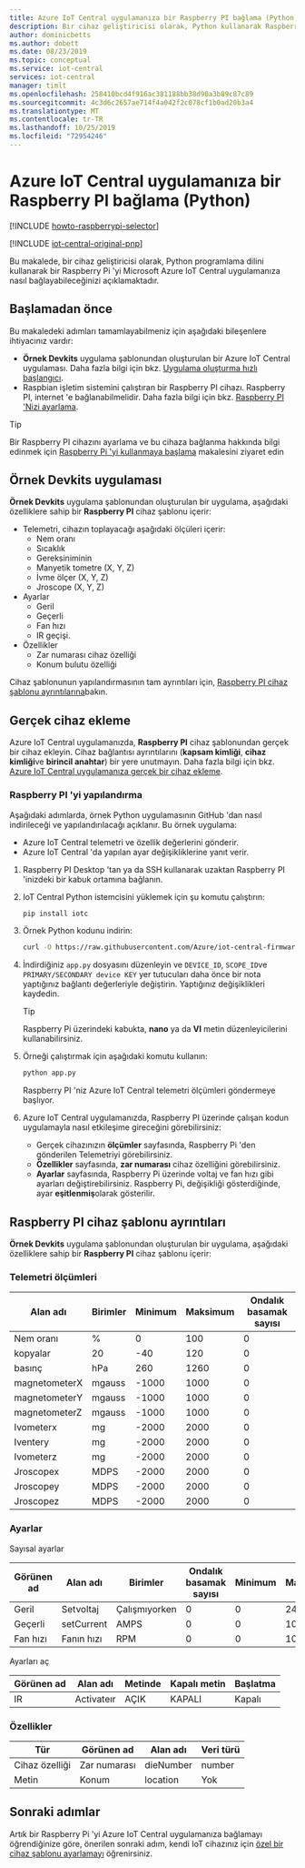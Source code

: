```yaml
---
title: Azure IoT Central uygulamanıza bir Raspberry PI bağlama (Python) | Microsoft Docs
description: Bir cihaz geliştiricisi olarak, Python kullanarak Raspberry Pi 'yi Azure IoT Central uygulamanıza bağlama.
author: dominicbetts
ms.author: dobett
ms.date: 08/23/2019
ms.topic: conceptual
ms.service: iot-central
services: iot-central
manager: timlt
ms.openlocfilehash: 258410bcd4f916ac381188bb38d90a3b89c87c89
ms.sourcegitcommit: 4c3d6c2657ae714f4a042f2c078cf1b0ad20b3a4
ms.translationtype: MT
ms.contentlocale: tr-TR
ms.lasthandoff: 10/25/2019
ms.locfileid: "72954246"
---
```

# <a name="connect-a-raspberry-pi-to-your-azure-iot-central-application-python"></a>Azure IoT Central uygulamanıza bir Raspberry PI bağlama (Python)

[!INCLUDE [howto-raspberrypi-selector](../../../includes/iot-central-howto-raspberrypi-selector.md)]

[!INCLUDE [iot-central-original-pnp](../../../includes/iot-central-original-pnp-note.md)]

Bu makalede, bir cihaz geliştiricisi olarak, Python programlama dilini kullanarak bir Raspberry Pi 'yi Microsoft Azure IoT Central uygulamanıza nasıl bağlayabileceğinizi açıklamaktadır.

## <a name="before-you-begin"></a>Başlamadan önce

Bu makaledeki adımları tamamlayabilmeniz için aşağıdaki bileşenlere ihtiyacınız vardır:

* **Örnek Devkits** uygulama şablonundan oluşturulan bir Azure IoT Central uygulaması. Daha fazla bilgi için bkz. [Uygulama oluşturma hızlı başlangıcı](quick-deploy-iot-central.md).
* Raspbian işletim sistemini çalıştıran bir Raspberry PI cihazı. Raspberry PI, internet 'e bağlanabilmelidir. Daha fazla bilgi için bkz. [Raspberry PI 'Nizi ayarlama](https://projects.raspberrypi.org/en/projects/raspberry-pi-setting-up/3).

> [!TIP]
> Bir Raspberry PI cihazını ayarlama ve bu cihaza bağlanma hakkında bilgi edinmek için [Raspberry Pi 'yi kullanmaya başlama](https://projects.raspberrypi.org/en/pathways/getting-started-with-raspberry-pi) makalesini ziyaret edin

## <a name="sample-devkits-application"></a>**Örnek Devkits** uygulaması

**Örnek Devkits** uygulama şablonundan oluşturulan bir uygulama, aşağıdaki özelliklere sahip bir **Raspberry PI** cihaz şablonu içerir:

- Telemetri, cihazın toplayacağı aşağıdaki ölçüleri içerir:
  - Nem oranı
  - Sıcaklık
  - Gereksiniminin
  - Manyetik tometre (X, Y, Z)
  - İvme ölçer (X, Y, Z)
  - Jroscope (X, Y, Z)
- Ayarlar
  - Geril
  - Geçerli
  - Fan hızı
  - IR geçişi.
- Özellikler
  - Zar numarası cihaz özelliği
  - Konum bulutu özelliği

Cihaz şablonunun yapılandırmasının tam ayrıntıları için, [Raspberry PI cihaz şablonu ayrıntılarına](howto-connect-raspberry-pi-python.md#raspberry-pi-device-template-details)bakın.

## <a name="add-a-real-device"></a>Gerçek cihaz ekleme

Azure IoT Central uygulamanızda, **Raspberry PI** cihaz şablonundan gerçek bir cihaz ekleyin. Cihaz bağlantısı ayrıntılarını (**kapsam kimliği**, **cihaz kimliği**ve **birincil anahtar**) bir yere unutmayın. Daha fazla bilgi için bkz. [Azure IoT Central uygulamanıza gerçek bir cihaz ekleme](tutorial-add-device.md).

### <a name="configure-the-raspberry-pi"></a>Raspberry PI 'yi yapılandırma

Aşağıdaki adımlarda, örnek Python uygulamasının GitHub 'dan nasıl indirileceği ve yapılandırılacağı açıklanır. Bu örnek uygulama:

* Azure IoT Central telemetri ve özellik değerlerini gönderir.
* Azure IoT Central 'da yapılan ayar değişikliklerine yanıt verir.

1. Raspberry PI Desktop 'tan ya da SSH kullanarak uzaktan Raspberry PI 'inizdeki bir kabuk ortamına bağlanın.

1. IoT Central Python istemcisini yüklemek için şu komutu çalıştırın:

    ```bash
    pip install iotc
    ```

1. Örnek Python kodunu indirin:

    ```bash
    curl -O https://raw.githubusercontent.com/Azure/iot-central-firmware/master/RaspberryPi/app.py
    ```

1. İndirdiğiniz `app.py` dosyasını düzenleyin ve `DEVICE_ID`, `SCOPE_ID`ve `PRIMARY/SECONDARY device KEY` yer tutucuları daha önce bir nota yaptığınız bağlantı değerleriyle değiştirin. Yaptığınız değişiklikleri kaydedin.

    > [!TIP]
    > Raspberry Pi üzerindeki kabukta, **nano** ya da **VI** metin düzenleyicilerini kullanabilirsiniz.

1. Örneği çalıştırmak için aşağıdaki komutu kullanın:

    ```bash
    python app.py
    ```

    Raspberry PI 'niz Azure IoT Central telemetri ölçümleri göndermeye başlıyor.

1. Azure IoT Central uygulamanızda, Raspberry PI üzerinde çalışan kodun uygulamayla nasıl etkileşime gireceğini görebilirsiniz:

    * Gerçek cihazınızın **ölçümler** sayfasında, Raspberry Pi 'den gönderilen Telemetriyi görebilirsiniz.
    * **Özellikler** sayfasında, **zar numarası** cihaz özelliğini görebilirsiniz.
    * **Ayarlar** sayfasında, Raspberry Pi üzerinde voltaj ve fan hızı gibi ayarları değiştirebilirsiniz. Raspberry Pi, değişikliği gösterdiğinde, ayar **eşitlenmiş**olarak gösterilir.

## <a name="raspberry-pi-device-template-details"></a>Raspberry PI cihaz şablonu ayrıntıları

**Örnek Devkits** uygulama şablonundan oluşturulan bir uygulama, aşağıdaki özelliklere sahip bir **Raspberry PI** cihaz şablonu içerir:

### <a name="telemetry-measurements"></a>Telemetri ölçümleri

| Alan adı     | Birimler  | Minimum | Maksimum | Ondalık basamak sayısı |
| -------------- | ------ | ------- | ------- | -------------- |
| Nem oranı       | %      | 0       | 100     | 0              |
| kopyalar           | 20     | -40     | 120     | 0              |
| basınç       | hPa    | 260     | 1260    | 0              |
| magnetometerX  | mgauss | -1000   | 1000    | 0              |
| magnetometerY  | mgauss | -1000   | 1000    | 0              |
| magnetometerZ  | mgauss | -1000   | 1000    | 0              |
| Ivometerx | mg     | -2000   | 2000    | 0              |
| Iventery | mg     | -2000   | 2000    | 0              |
| Ivometerz | mg     | -2000   | 2000    | 0              |
| Jroscopex     | MDPS   | -2000   | 2000    | 0              |
| Jroscopey     | MDPS   | -2000   | 2000    | 0              |
| Jroscopez     | MDPS   | -2000   | 2000    | 0              |

### <a name="settings"></a>Ayarlar

Sayısal ayarlar

| Görünen ad | Alan adı | Birimler | Ondalık basamak sayısı | Minimum | Maksimum | Başlatma |
| ------------ | ---------- | ----- | -------------- | ------- | ------- | ------- |
| Geril      | Setvoltaj | Çalışmıyorken | 0              | 0       | 240     | 0       |
| Geçerli      | setCurrent | AMPS  | 0              | 0       | 100     | 0       |
| Fan hızı    | Fanın hızı   | RPM   | 0              | 0       | 1000    | 0       |

Ayarları aç

| Görünen ad | Alan adı | Metinde | Kapalı metin | Başlatma |
| ------------ | ---------- | ------- | -------- | ------- |
| IR           | Activateır | AÇIK      | KAPALI      | Kapalı     |

### <a name="properties"></a>Özellikler

| Tür            | Görünen ad | Alan adı | Veri türü |
| --------------- | ------------ | ---------- | --------- |
| Cihaz özelliği | Zar numarası   | dieNumber  | number    |
| Metin            | Konum     | location   | Yok       |

## <a name="next-steps"></a>Sonraki adımlar

Artık bir Raspberry Pi 'yi Azure IoT Central uygulamanıza bağlamayı öğrendiğinize göre, önerilen sonraki adım, kendi IoT cihazınız için [özel bir cihaz şablonu ayarlamayı](howto-set-up-template.md) öğrenirsiniz.
